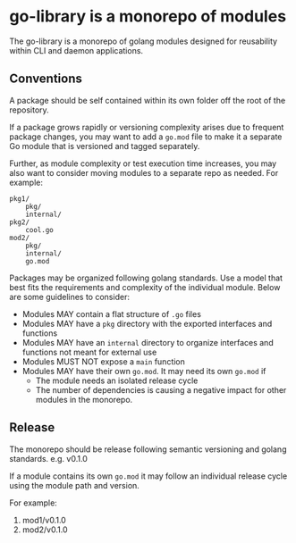 # go-library is a monorepo of modules

The go-library is a monorepo of golang modules designed for reusability within CLI and daemon applications.

## Conventions

A package should be self contained within its own folder off the root of the repository.

If a package grows rapidly or versioning complexity arises due to frequent package changes, you may want to add a `go.mod` file to make it a separate Go module that is versioned and tagged separately.

Further, as module complexity or test execution time increases, you may also want to consider moving modules to a separate repo as needed.
For example:
```
pkg1/
    pkg/
    internal/
pkg2/
    cool.go
mod2/
    pkg/
    internal/
    go.mod
```

Packages may be organized following golang standards.  Use a model that best fits the requirements and complexity of the individual module.  Below are some guidelines to consider: 

* Modules MAY contain a flat structure of `.go` files
* Modules MAY have a `pkg` directory with the exported interfaces and functions
* Modules MAY have an `internal` directory to organize interfaces and functions not meant for external use
* Modules MUST NOT expose a `main` function
* Modules MAY have their own `go.mod`.  It may need its own `go.mod` if
    - The module needs an isolated release cycle
    - The number of dependencies is causing a negative impact for other modules in the monorepo.


## Release

The monorepo should be release following semantic versioning and golang standards.  e.g. v0.1.0

If a module contains its own `go.mod` it may follow an individual release cycle using the module path and version.

For example:

1. mod1/v0.1.0
1. mod2/v0.1.0
